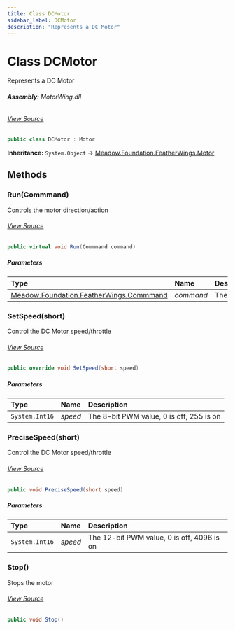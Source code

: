 ```yaml
---
title: Class DCMotor
sidebar_label: DCMotor
description: "Represents a DC Motor"
---
```

# Class DCMotor
Represents a DC Motor

###### **Assembly**: MotorWing.dll
###### [View Source](https://github.com/WildernessLabs/Meadow.Foundation.FeatherWings.git/blob/main/Source/MotorWing/Driver/DCMotor.cs#L28)
```csharp title="Declaration"
public class DCMotor : Motor
```
**Inheritance:** `System.Object` -> [Meadow.Foundation.FeatherWings.Motor](../Meadow.Foundation.FeatherWings/Motor)

## Methods
### Run(Commmand)
Controls the motor direction/action
###### [View Source](https://github.com/WildernessLabs/Meadow.Foundation.FeatherWings.git/blob/main/Source/MotorWing/Driver/DCMotor.cs#L81)
```csharp title="Declaration"
public virtual void Run(Commmand command)
```

##### Parameters

| Type | Name | Description |
|:--- |:--- |:--- |
| [Meadow.Foundation.FeatherWings.Commmand](../Meadow.Foundation.FeatherWings/Commmand) | *command* | The action |

### SetSpeed(short)
Control the DC Motor speed/throttle
###### [View Source](https://github.com/WildernessLabs/Meadow.Foundation.FeatherWings.git/blob/main/Source/MotorWing/Driver/DCMotor.cs#L106)
```csharp title="Declaration"
public override void SetSpeed(short speed)
```

##### Parameters

| Type | Name | Description |
|:--- |:--- |:--- |
| `System.Int16` | *speed* | The 8-bit PWM value, 0 is off, 255 is on |

### PreciseSpeed(short)
Control the DC Motor speed/throttle
###### [View Source](https://github.com/WildernessLabs/Meadow.Foundation.FeatherWings.git/blob/main/Source/MotorWing/Driver/DCMotor.cs#L125)
```csharp title="Declaration"
public void PreciseSpeed(short speed)
```

##### Parameters

| Type | Name | Description |
|:--- |:--- |:--- |
| `System.Int16` | *speed* | The 12-bit PWM value, 0 is off, 4096 is on |

### Stop()
Stops the motor
###### [View Source](https://github.com/WildernessLabs/Meadow.Foundation.FeatherWings.git/blob/main/Source/MotorWing/Driver/DCMotor.cs#L139)
```csharp title="Declaration"
public void Stop()
```
